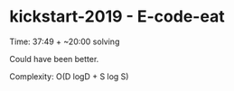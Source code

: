 # kickstart-2019 - E-code-eat

Time: 37:49 + ~20:00 solving

Could have been better.

Complexity: O(D logD + S log S)
